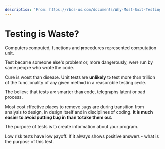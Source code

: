 ```yaml
---
description: 'From: https://rbcs-us.com/documents/Why-Most-Unit-Testing-is-Waste.pdf'
---
```


# Testing is Waste?

Computers computed, functions and procedures represented computation unit.

Test became someone else's problem or, more dangerously, were run by same people who wrote the code.

Cure is worst than disease. Unit tests are **unlikely** to test more than trillion of the functionality of any given method in a reasonable testing cycle.

The believe that tests are smarter than code, telegraphs latent or bad process.

Most cost effective places to remove bugs are during transition from analysis to design, in design itself and in disciplines of coding. **It is much easier to avoid putting bug in than to take them out.**

The purpose of tests is to create information about your program.

Low risk tests have low payoff. If it always shows positive answers - what is the purpose of this test.&#x20;
